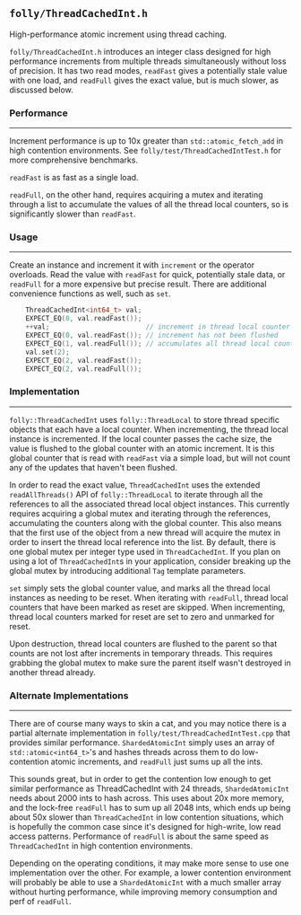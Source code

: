 `folly/ThreadCachedInt.h`
----------------------

High-performance atomic increment using thread caching.

`folly/ThreadCachedInt.h` introduces an integer class designed for high
performance increments from multiple threads simultaneously without
loss of precision.  It has two read modes, `readFast` gives a potentially stale
value with one load, and `readFull` gives the exact value, but is much slower,
as discussed below.


### Performance
***

Increment performance is up to 10x greater than `std::atomic_fetch_add` in high
contention environments.  See `folly/test/ThreadCachedIntTest.h` for more
comprehensive benchmarks.

`readFast` is as fast as a single load.

`readFull`, on the other hand, requires acquiring a mutex and iterating through
a list to accumulate the values of all the thread local counters, so is
significantly slower than `readFast`.


### Usage
***

Create an instance and increment it with `increment` or the operator overloads.
Read the value with `readFast` for quick, potentially stale data, or `readFull`
for a more expensive but precise result. There are additional convenience
functions as well, such as `set`.

``` Cpp
    ThreadCachedInt<int64_t> val;
    EXPECT_EQ(0, val.readFast());
    ++val;                        // increment in thread local counter only
    EXPECT_EQ(0, val.readFast()); // increment has not been flushed
    EXPECT_EQ(1, val.readFull()); // accumulates all thread local counters
    val.set(2);
    EXPECT_EQ(2, val.readFast());
    EXPECT_EQ(2, val.readFull());
```

### Implementation
***

`folly::ThreadCachedInt` uses `folly::ThreadLocal` to store thread specific
objects that each have a local counter.  When incrementing, the thread local
instance is incremented.  If the local counter passes the cache size, the value
is flushed to the global counter with an atomic increment.  It is this global
counter that is read with `readFast` via a simple load, but will not count any
of the updates that haven't been flushed.

In order to read the exact value, `ThreadCachedInt` uses the extended
`readAllThreads()` API of `folly::ThreadLocal` to iterate through all the
references to all the associated thread local object instances.  This currently
requires acquiring a global mutex and iterating through the references,
accumulating the counters along with the global counter.  This also means that
the first use of the object from a new thread will acquire the mutex in order to
insert the thread local reference into the list.  By default, there is one
global mutex per integer type used in `ThreadCachedInt`.  If you plan on using a
lot of `ThreadCachedInt`s in your application, consider breaking up the
global mutex by introducing additional `Tag` template parameters.

`set` simply sets the global counter value, and marks all the thread local
instances as needing to be reset.  When iterating with `readFull`, thread local
counters that have been marked as reset are skipped.  When incrementing, thread
local counters marked for reset are set to zero and unmarked for reset.

Upon destruction, thread local counters are flushed to the parent so that counts
are not lost after increments in temporary threads.  This requires grabbing the
global mutex to make sure the parent itself wasn't destroyed in another thread
already.

### Alternate Implementations
***

There are of course many ways to skin a cat, and you may notice there is a
partial alternate implementation in `folly/test/ThreadCachedIntTest.cpp` that
provides similar performance.  `ShardedAtomicInt` simply uses an array of
`std::atomic<int64_t>`'s and hashes threads across them to do low-contention
atomic increments, and `readFull` just sums up all the ints.

This sounds great, but in order to get the contention low enough to get similar
performance as ThreadCachedInt with 24 threads, `ShardedAtomicInt` needs about
2000 ints to hash across.  This uses about 20x more memory, and the lock-free
`readFull` has to sum up all 2048 ints, which ends up being about 50x slower
than `ThreadCachedInt` in low contention situations, which is hopefully the
common case since it's designed for high-write, low read access patterns.
Performance of `readFull` is about the same speed as `ThreadCachedInt` in high
contention environments.

Depending on the operating conditions, it may make more sense to use one
implementation over the other.  For example, a lower contention environment will
probably be able to use a `ShardedAtomicInt` with a much smaller array without
hurting performance, while improving memory consumption and perf of `readFull`.
